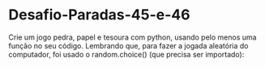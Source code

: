 # Desafio-Paradas-45-e-46
Crie um jogo pedra, papel e tesoura com python, usando pelo menos uma função no seu código.  Lembrando que, para fazer a jogada aleatória do computador, foi usado o random.choice() (que precisa ser importado):
